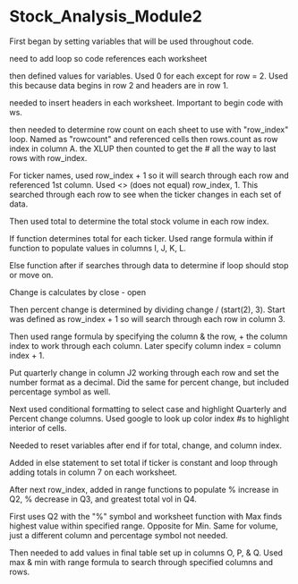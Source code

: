 # Stock_Analysis_Module2


First began by setting variables that will be used throughout code. 

need to add loop so code references each worksheet

then defined values for variables. Used 0 for each except for row = 2. Used this because data begins in row 2 and headers are in row 1. 

needed to insert headers in each worksheet. Important to begin code with ws. 

then needed to determine row count on each sheet to use with "row_index" loop. Named as "rowcount" and referenced cells then rows.count as row index in column A. the XLUP then counted to get the # all the way to last rows with row_index. 

For ticker names, used row_index + 1 so it will search through each row and referenced 1st column. Used <> (does not equal) row_index, 1. This searched through each row to see when the ticker changes in each set of data. 

Then used total to determine the total stock volume in each row index. 

If function determines total for each ticker. Used range formula within if function to populate values in columns I, J, K, L.

Else function after if searches through data to determine if loop should stop or move on. 

Change is calculates by close - open

Then percent change is determined by dividing change / (start(2), 3). Start was defined as row_index + 1 so will search through each row in column 3. 

Then used range formula by specifying the column & the row, + the column index to work through each column. Later specify column index = column index + 1. 

Put quarterly change in column J2 working through each row and set the number format as a decimal. Did the same for percent change, but included percentage symbol as well. 

Next used conditional formatting to select case and highlight Quarterly and Percent change columns. Used google to look up color index #s to highlight interior of cells. 

Needed to reset variables after end if for total, change, and column index. 

Added in else statement to set total if ticker is constant and loop through adding totals in column 7 on each worksheet. 


After next row_index, added in range functions to populate % increase in Q2, % decrease in Q3, and greatest total vol in Q4. 

First uses Q2 with the "%" symbol and worksheet function with Max finds highest value within specified range. Opposite for Min. Same for volume, just a different column and percentage symbol not needed.

Then needed to add values in final table set up in columns O, P, & Q. Used max & min with range formula to search through specified columns and rows. 
